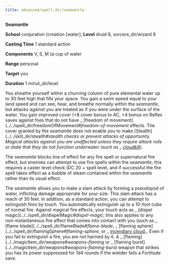 ```yaml
---
title: advanced/spell_dir/seamantle
---
```

 **Seamantle**

**School** conjuration (creation [water]; **Level** druid 8, sorcere_dir/wizard 8

**Casting Time** 1 standard action

**Components** V, S, M (a cup of water

**Range** personal

**Target** you

**Duration** 1 minut_dir/level

You sheathe yourself within a churning column of pure elemental water up to 30 feet high that fills your space. You gain a swim speed equal to your land speed and can see, hear, and breathe normally within the _seamantle_, but attacks against you are treated as if you were under the surface of the water. You gain improved cover (+8 cover bonus to AC, +4 bonus on Reflex saves against foes that do not have _ [freedom of movement](../../spell_dir/freedomOfMovement#_freedom-of-movement_ effects. The cover granted by the _seamantle_ does not enable you to make [Stealth](../../skill_dir/stealth#_stealth checks or prevent attacks of opportunity. Magical attacks against you are unaffected unless they require attack rolls or state that they do not function underwater (such as _ [cloudkill](../../spell_dir/cloudkill#_cloudkill)_).

The _seamantle_ blocks line of effect for any fire spell or supernatural fire effect, but enemies can attempt to use fire spells within the _seamantle_; this requires a caster level check (DC 20 + spell level, and if successful the fire spell takes effect as a bubble of steam contained within the _seamantle_ rather than its usual effect.

The _seamantle_ allows you to make a slam attack by forming a pseudopod of water, inflicting damage appropriate for your size. This slam attack has a reach of 30 feet. In addition, as a standard action, you can attempt to extinguish fires by touch. You automatically extinguish up to a 10-foot cube of normal fire. Against magical fire effects, your touch acts as _ [dispel magic](../../spell_dir/dispelMagic#_dispel-magic_; this also applies to any non-instantaneous fire affect that comes into contact with you (such as _ [flame blade](../../spell_dir/flameBlade#_flame-blade_, _ [flaming sphere](../../spell_dir/flamingSphere#_flaming-sphere_, or _ [incendiary cloud](../../spell_dir/incendiaryCloud#_incendiary-cloud)_. Even if you fail to extinguish a fire, you are not harmed by it. A _ [flaming](../../magicItem_dir/weapons#_weapons-flaming_ or _ [flaming burst](../../magicItem_dir/weapons#_weapons-flaming-burst_ weapon that strikes you has its power suppressed for 1d4 rounds if the wielder fails a Fortitude save.

